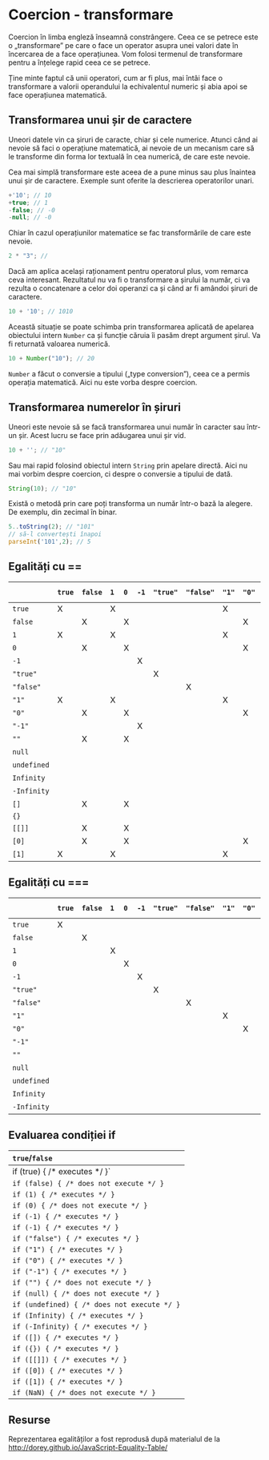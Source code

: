 # Coercion - transformare

Coercion în limba engleză înseamnă constrângere. Ceea ce se petrece este o „transformare” pe care o face un operator asupra unei valori date în încercarea de a face operațiunea. Vom folosi termenul de transformare pentru a înțelege rapid ceea ce se petrece.

Ține minte faptul că unii operatori, cum ar fi plus, mai întâi face o transformare a valorii operandului la echivalentul numeric și abia apoi se face operațiunea matematică.

## Transformarea unui șir de caractere

Uneori datele vin ca șiruri de caracte, chiar și cele numerice. Atunci când ai nevoie să faci o operațiune matematică, ai nevoie de un mecanism care să le transforme din forma lor textuală în cea numerică, de care este nevoie.

Cea mai simplă transformare este aceea de a pune minus sau plus înaintea unui șir de caractere. Exemple sunt oferite la descrierea operatorilor unari.

```javascript
+'10'; // 10
+true; // 1
-false; // -0
-null; // -0
```

Chiar în cazul operațiunilor matematice se fac transformările de care este nevoie.

```javascript
2 * "3"; //
```
Dacă am aplica același raționament pentru operatorul plus, vom remarca ceva interesant. Rezultatul nu va fi o transformare a șirului la număr, ci va rezulta o concatenare a celor doi operanzi ca și când ar fi amândoi șiruri de caractere.

```javascript
10 + '10'; // 1010
```

Această situație se poate schimba prin transformarea aplicată de apelarea obiectului intern `Number` ca și funcție căruia îi pasăm drept argument șirul. Va fi returnată valoarea numerică.

```javascript
10 + Number("10"); // 20
```

`Number` a făcut o conversie a tipului („type conversion”), ceea ce a permis operația matematică. Aici nu este vorba despre coercion.

## Transformarea numerelor în șiruri

Uneori este nevoie să se facă transformarea unui număr în caracter sau într-un șir. Acest lucru se face prin adăugarea unui șir vid.

```javascript
10 + ''; // "10"
```

Sau mai rapid folosind obiectul intern `String` prin apelare directă. Aici nu mai vorbim despre coercion, ci despre o conversie a tipului de dată.

```javascript
String(10); // "10"
```

Există o metodă prin care poți transforma un număr într-o bază la alegere. De exemplu, din zecimal în binar.

```javascript
5..toString(2); // "101"
// să-l convertești înapoi
parseInt('101',2); // 5
```

## Egalități cu ==

|            |`true`|`false`|`1`| `0` | `-1` |`"true"`|`"false"`|`"1"`|`"0"`|`"-1"`|`""`|`null`|`undefined`|`Infinity`|`-Infinity`|`[]`|`{}`|`[[]]`|`[0]`|`[1]`|
|:---------- |:---- |:----- |:- |:--- |:---- |:------ |:------- |:--- |:--- |:---- |:-- |:---- |:--------- |:-------- |:--------- |:-- |:-- |:---- |:--- |:--- |
| `true`     |  X   |       | X |     |      |        |         |  X  |     |      |    |      |           |          |           |    |    |      |     |  X  |
| `false`    |      |   X   |   |  X  |      |        |         |     |  X  |      | X  |      |           |          |           | X  |    |  X   |  X  |     |
|  `1`       |  X   |       | X |     |      |        |         |  X  |     |      |    |      |           |          |           |    |    |      |     |  X  |
|  `0`       |      |   X   |   |  X  |      |        |         |     |  X  |      | X  |      |           |          |           | X  |    |  X   |  X  |     |
|  `-1`      |      |       |   |     |   X  |        |         |     |     |  X   |    |      |           |          |           |    |    |      |     |     |
| `"true"`   |      |       |   |     |      |    X   |         |     |     |      |    |      |           |          |           |    |    |      |     |     |
| `"false"`  |      |       |   |     |      |        |    X    |     |     |      |    |      |           |          |           |    |    |      |     |     |
| `"1"`      |  X   |       | X |     |      |        |         |  X  |     |      |    |      |           |          |           |    |    |      |     |  X  |
| `"0"`      |      |   X   |   |  X  |      |        |         |     |  X  |      |    |      |           |          |           |    |    |      |  X  |     |
| `"-1"`     |      |       |   |     |  X   |        |         |     |     |  X   |    |      |           |          |           |    |    |      |     |     |
| `""`       |      |   X   |   |  X  |      |        |         |     |     |      | X  |      |           |          |           |  X |    |  X   |     |     |
| `null`     |      |       |   |     |      |        |         |     |     |      |    |   X  |    X      |          |           |    |    |      |     |     |
| `undefined`|      |       |   |     |      |        |         |     |     |      |    |   X  |    X      |          |           |    |    |      |     |     |
| `Infinity` |      |       |   |     |      |        |         |     |     |      |    |      |           |     X    |           |    |    |      |     |     |
| `-Infinity`|      |       |   |     |      |        |         |     |     |      |    |      |           |          |     X     |    |    |      |     |     |
| `[]`       |      |   X   |   |  X  |      |        |         |     |     |      |  X |      |           |          |           |    |    |      |     |     |
| `{}`       |      |       |   |     |      |        |         |     |     |      |    |      |           |          |           |    |    |      |     |     |
| `[[]]`     |      |   X   |   |  X  |      |        |         |     |     |      |  X |      |           |          |           |    |    |      |     |     |
| `[0]`      |      |   X   |   |  X  |      |        |         |     |  X  |      |    |      |           |          |           |    |    |      |     |     |
| `[1]`      |  X   |       | X |     |      |        |         |  X  |     |      |    |      |           |          |           |    |    |      |     |     |

## Egalități cu ===

|            |`true`|`false`|`1`| `0` | `-1` |`"true"`|`"false"`|`"1"`|`"0"`|`"-1"`|`""`|`null`|`undefined`|`Infinity`|`-Infinity`|
|:---------- |:---- |:----- |:- |:--- |:---- |:------ |:------- |:--- |:--- |:---- |:-- |:---- |:--------- |:-------- |:--------- |
| `true`     |  X   |       |   |     |      |        |         |     |     |      |    |      |           |          |           |
| `false`    |      |   X   |   |     |      |        |         |     |     |      |    |      |           |          |           |
|  `1`       |      |       | X |     |      |        |         |     |     |      |    |      |           |          |           |
|  `0`       |      |       |   |  X  |      |        |         |     |     |      |    |      |           |          |           |
|  `-1`      |      |       |   |     |   X  |        |         |     |     |      |    |      |           |          |           |
| `"true"`   |      |       |   |     |      |    X   |         |     |     |      |    |      |           |          |           |
| `"false"`  |      |       |   |     |      |        |    X    |     |     |      |    |      |           |          |           |
| `"1"`      |      |       |   |     |      |        |         |  X  |     |      |    |      |           |          |           |
| `"0"`      |      |       |   |     |      |        |         |     |  X  |      |    |      |           |          |           |
| `"-1"`     |      |       |   |     |      |        |         |     |     |  X   |    |      |           |          |           |
| `""`       |      |       |   |     |      |        |         |     |     |      | X  |      |           |          |           |
| `null`     |      |       |   |     |      |        |         |     |     |      |    |   X  |           |          |           |
| `undefined`|      |       |   |     |      |        |         |     |     |      |    |      |    X      |          |           |
| `Infinity` |      |       |   |     |      |        |         |     |     |      |    |      |           |     X    |           |
| `-Infinity`|      |       |   |     |      |        |         |     |     |      |    |      |           |          |     X     |


## Evaluarea condiției if

|           `true`/`false`                   |
|:-------------------------------------------|
| if (true) { /* executes */ }`              |
| `if (false) { /* does not execute */ }`    |
| `if (1) { /* executes */ }`                |
| `if (0) { /* does not execute */ }`        |
| `if (-1) { /* executes */ }`               |
| `if (-1) { /* executes */ }`               |
| `if ("false") { /* executes */ }`          |
| `if ("1") { /* executes */ }`              |
| `if ("0") { /* executes */ }`              |
| `if ("-1") { /* executes */ }`             |
| `if ("") { /* does not execute */ }`       |
| `if (null) { /* does not execute */ }`     |
| `if (undefined) { /* does not execute */ }`|
| `if (Infinity) { /* executes */ }`         |
| `if (-Infinity) { /* executes */ }`        |
| `if ([]) { /* executes */ }`               |
| `if ({}) { /* executes */ }`               |
| `if ([[]]) { /* executes */ }`             |
| `if ([0]) { /* executes */ }`              |
| `if ([1]) { /* executes */ }`              |
| `if (NaN) { /* does not execute */ }`      |

## Resurse

Reprezentarea egalităților a fost reprodusă după materialul de la http://dorey.github.io/JavaScript-Equality-Table/
